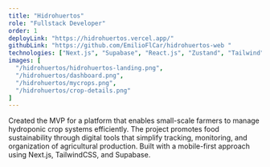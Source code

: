 ```yaml
---
title: "Hidrohuertos"
role: "Fullstack Developer"
order: 1
deployLink: "https://hidrohuertos.vercel.app/"
githubLink: "https://github.com/EmilioFlCar/hidrohuertos-web "
technologies: ["Next.js", "Supabase", "React.js", "Zustand", "Tailwind", "Vercel", "Typescript"]
images: [
  "/hidrohuertos/hidrohuertos-landing.png",
  "/hidrohuertos/dashboard.png",
  "/hidrohuertos/mycrops.png",
  "/hidrohuertos/crop-details.png"
]
---
```


Created the MVP for a platform that enables small-scale farmers to manage hydroponic crop systems efficiently. The project promotes food sustainability through digital tools that simplify tracking, monitoring, and organization of agricultural production. Built with a mobile-first approach using Next.js, TailwindCSS, and Supabase.

